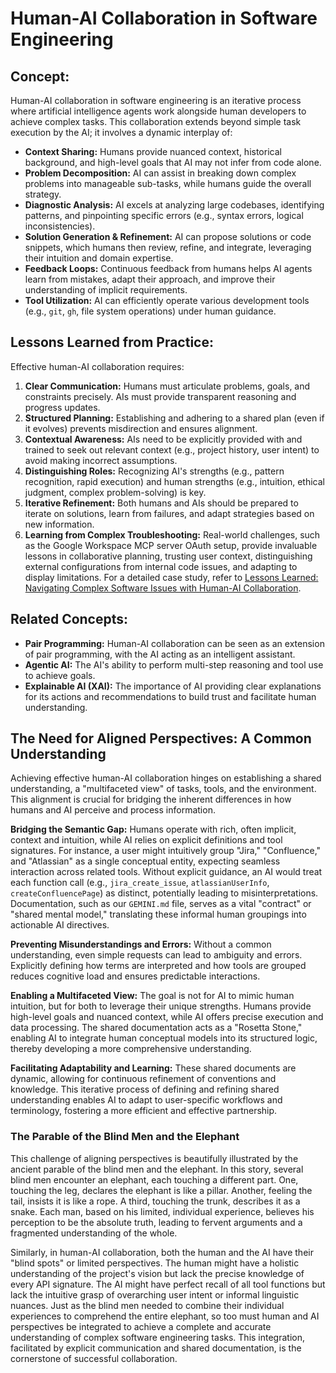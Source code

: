 # Human-AI Collaboration in Software Engineering

## Concept:

Human-AI collaboration in software engineering is an iterative process where artificial intelligence agents work alongside human developers to achieve complex tasks. This collaboration extends beyond simple task execution by the AI; it involves a dynamic interplay of:

*   **Context Sharing:** Humans provide nuanced context, historical background, and high-level goals that AI may not infer from code alone.
*   **Problem Decomposition:** AI can assist in breaking down complex problems into manageable sub-tasks, while humans guide the overall strategy.
*   **Diagnostic Analysis:** AI excels at analyzing large codebases, identifying patterns, and pinpointing specific errors (e.g., syntax errors, logical inconsistencies).
*   **Solution Generation & Refinement:** AI can propose solutions or code snippets, which humans then review, refine, and integrate, leveraging their intuition and domain expertise.
*   **Feedback Loops:** Continuous feedback from humans helps AI agents learn from mistakes, adapt their approach, and improve their understanding of implicit requirements.
*   **Tool Utilization:** AI can efficiently operate various development tools (e.g., `git`, `gh`, file system operations) under human guidance.

## Lessons Learned from Practice:

Effective human-AI collaboration requires:

1.  **Clear Communication:** Humans must articulate problems, goals, and constraints precisely. AIs must provide transparent reasoning and progress updates.
2.  **Structured Planning:** Establishing and adhering to a shared plan (even if it evolves) prevents misdirection and ensures alignment.
3.  **Contextual Awareness:** AIs need to be explicitly provided with and trained to seek out relevant context (e.g., project history, user intent) to avoid making incorrect assumptions.
4.  **Distinguishing Roles:** Recognizing AI's strengths (e.g., pattern recognition, rapid execution) and human strengths (e.g., intuition, ethical judgment, complex problem-solving) is key.
5.  **Iterative Refinement:** Both humans and AIs should be prepared to iterate on solutions, learn from failures, and adapt strategies based on new information.
6.  **Learning from Complex Troubleshooting:** Real-world challenges, such as the Google Workspace MCP server OAuth setup, provide invaluable lessons in collaborative planning, trusting user context, distinguishing external configurations from internal code issues, and adapting to display limitations. For a detailed case study, refer to [Lessons Learned: Navigating Complex Software Issues with Human-AI Collaboration](../gardens/lessons_learned_from_mcp_troubleshooting.md).

## Related Concepts:

*   **Pair Programming:** Human-AI collaboration can be seen as an extension of pair programming, with the AI acting as an intelligent assistant.
*   **Agentic AI:** The AI's ability to perform multi-step reasoning and tool use to achieve goals.
*   **Explainable AI (XAI):** The importance of AI providing clear explanations for its actions and recommendations to build trust and facilitate human understanding.

## The Need for Aligned Perspectives: A Common Understanding

Achieving effective human-AI collaboration hinges on establishing a shared understanding, a "multifaceted view" of tasks, tools, and the environment. This alignment is crucial for bridging the inherent differences in how humans and AI perceive and process information.

**Bridging the Semantic Gap:** Humans operate with rich, often implicit, context and intuition, while AI relies on explicit definitions and tool signatures. For instance, a user might intuitively group "Jira," "Confluence," and "Atlassian" as a single conceptual entity, expecting seamless interaction across related tools. Without explicit guidance, an AI would treat each function call (e.g., `jira_create_issue`, `atlassianUserInfo`, `createConfluencePage`) as distinct, potentially leading to misinterpretations. Documentation, such as our `GEMINI.md` file, serves as a vital "contract" or "shared mental model," translating these informal human groupings into actionable AI directives.

**Preventing Misunderstandings and Errors:** Without a common understanding, even simple requests can lead to ambiguity and errors. Explicitly defining how terms are interpreted and how tools are grouped reduces cognitive load and ensures predictable interactions.

**Enabling a Multifaceted View:** The goal is not for AI to mimic human intuition, but for both to leverage their unique strengths. Humans provide high-level goals and nuanced context, while AI offers precise execution and data processing. The shared documentation acts as a "Rosetta Stone," enabling AI to integrate human conceptual models into its structured logic, thereby developing a more comprehensive understanding.

**Facilitating Adaptability and Learning:** These shared documents are dynamic, allowing for continuous refinement of conventions and knowledge. This iterative process of defining and refining shared understanding enables AI to adapt to user-specific workflows and terminology, fostering a more efficient and effective partnership.

### The Parable of the Blind Men and the Elephant

This challenge of aligning perspectives is beautifully illustrated by the ancient parable of the blind men and the elephant. In this story, several blind men encounter an elephant, each touching a different part. One, touching the leg, declares the elephant is like a pillar. Another, feeling the tail, insists it is like a rope. A third, touching the trunk, describes it as a snake. Each man, based on his limited, individual experience, believes his perception to be the absolute truth, leading to fervent arguments and a fragmented understanding of the whole.

Similarly, in human-AI collaboration, both the human and the AI have their "blind spots" or limited perspectives. The human might have a holistic understanding of the project's vision but lack the precise knowledge of every API signature. The AI might have perfect recall of all tool functions but lack the intuitive grasp of overarching user intent or informal linguistic nuances. Just as the blind men needed to combine their individual experiences to comprehend the entire elephant, so too must human and AI perspectives be integrated to achieve a complete and accurate understanding of complex software engineering tasks. This integration, facilitated by explicit communication and shared documentation, is the cornerstone of successful collaboration.